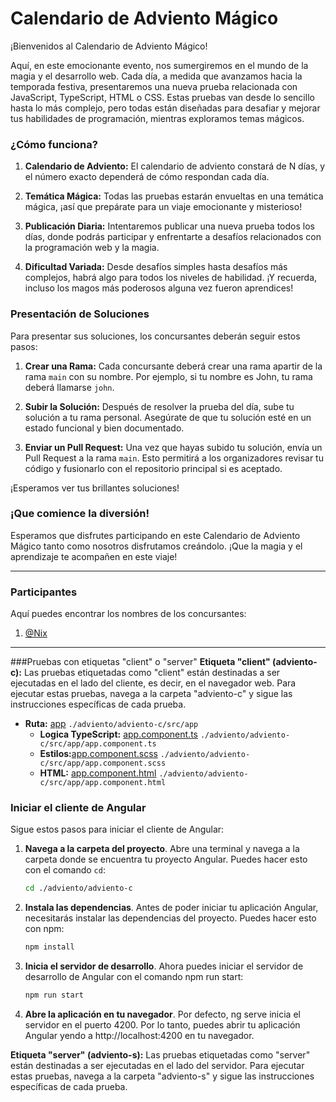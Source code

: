 # Calendario de Adviento Mágico

¡Bienvenidos al Calendario de Adviento Mágico!

Aquí, en este emocionante evento, nos sumergiremos en el mundo de la magia y el desarrollo web. Cada día, a medida que avanzamos hacia la temporada festiva, presentaremos una nueva prueba relacionada con JavaScript, TypeScript, HTML o CSS. Estas pruebas van desde lo sencillo hasta lo más complejo, pero todas están diseñadas para desafiar y mejorar tus habilidades de programación, mientras exploramos temas mágicos.

### ¿Cómo funciona?

1. **Calendario de Adviento:** El calendario de adviento constará de N días, y el número exacto dependerá de cómo respondan cada día.
2. **Temática Mágica:** Todas las pruebas estarán envueltas en una temática mágica, ¡así que prepárate para un viaje emocionante y misterioso!

3. **Publicación Diaria:** Intentaremos publicar una nueva prueba todos los días, donde podrás participar y enfrentarte a desafíos relacionados con la programación web y la magia.

4. **Dificultad Variada:** Desde desafíos simples hasta desafíos más complejos, habrá algo para todos los niveles de habilidad. ¡Y recuerda, incluso los magos más poderosos alguna vez fueron aprendices!

### Presentación de Soluciones

Para presentar sus soluciones, los concursantes deberán seguir estos pasos:

1. **Crear una Rama:** Cada concursante deberá crear una rama apartir de la rama `main` con su nombre. Por ejemplo, si tu nombre es John, tu rama deberá llamarse `john`.

2. **Subir la Solución:** Después de resolver la prueba del día, sube tu solución a tu rama personal. Asegúrate de que tu solución esté en un estado funcional y bien documentado.

3. **Enviar un Pull Request:** Una vez que hayas subido tu solución, envía un Pull Request a la rama `main`. Esto permitirá a los organizadores revisar tu código y fusionarlo con el repositorio principal si es aceptado.

¡Esperamos ver tus brillantes soluciones!

### ¡Que comience la diversión!

Esperamos que disfrutes participando en este Calendario de Adviento Mágico tanto como nosotros disfrutamos creándolo. ¡Que la magia y el aprendizaje te acompañen en este viaje!

---

### Participantes

Aquí puedes encontrar los nombres de los concursantes:

1. [@Nix](https://github.com/laurasvergaram)

---

###Pruebas con etiquetas "client" o "server"
**Etiqueta "client" (adviento-c):** Las pruebas etiquetadas como "client" están destinadas a ser ejecutadas en el lado del cliente, es decir, en el navegador web. Para ejecutar estas pruebas, navega a la carpeta "adviento-c" y sigue las instrucciones específicas de cada prueba.

- **Ruta:** [app](adviento-c/src/app) `./adviento/adviento-c/src/app`
  - **Logica TypeScript:** [app.component.ts](adviento-c/src/app/app.component.ts) `./adviento/adviento-c/src/app/app.component.ts`
  - **Estilos:**[app.component.scss](adviento-c/src/app/app.component.scss) `./adviento/adviento-c/src/app/app.component.scss`
  - **HTML:** [app.component.html](adviento-c/src/app/app.component.html) `./adviento/adviento-c/src/app/app.component.html`

### Iniciar el cliente de Angular

Sigue estos pasos para iniciar el cliente de Angular:

1. **Navega a la carpeta del proyecto**. Abre una terminal y navega a la carpeta donde se encuentra tu proyecto Angular. Puedes hacer esto con el comando `cd`:

   ```bash
   cd ./adviento/adviento-c
   ```

2. **Instala las dependencias**. Antes de poder iniciar tu aplicación Angular, necesitarás instalar las dependencias del proyecto. Puedes hacer esto con npm:

   ```bash
   npm install
   ```

3. **Inicia el servidor de desarrollo**. Ahora puedes iniciar el servidor de desarrollo de Angular con el comando npm run start:
   ```bash
   npm run start
   ```
4. **Abre la aplicación en tu navegador**. Por defecto, ng serve inicia el servidor en el puerto 4200. Por lo tanto, puedes abrir tu aplicación Angular yendo a http://localhost:4200 en tu navegador.

**Etiqueta "server" (adviento-s):** Las pruebas etiquetadas como "server" están destinadas a ser ejecutadas en el lado del servidor. Para ejecutar estas pruebas, navega a la carpeta "adviento-s" y sigue las instrucciones específicas de cada prueba.
